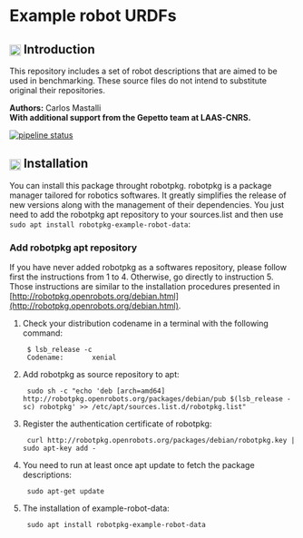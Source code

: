 Example robot URDFs
===============================================

## <img align="center" height="20" src="https://i.imgur.com/vAYeCzC.png"/> Introduction

This repository includes a set of robot descriptions that are aimed to be used in benchmarking. These source files do not intend to substitute original their repositories.


**Authors:** Carlos Mastalli <br />
**With additional support from the Gepetto team at LAAS-CNRS.**

[![pipeline status](https://gepgitlab.laas.fr/gepetto/example-robot-data/badges/master/build.svg)](https://gepgitlab.laas.fr/Gepetto/example-robot-data/commits/master)


## <img align="center" height="20" src="https://i.imgur.com/x1morBF.png"/> Installation
You can install this package throught robotpkg. robotpkg is a package manager tailored for robotics softwares. It greatly simplifies the release of new versions along with the management of their dependencies. You just need to add the robotpkg apt repository to your sources.list and then use `sudo apt install robotpkg-example-robot-data`:

### Add robotpkg apt repository
If you have never added robotpkg as a softwares repository, please follow first the instructions from 1 to 4. Otherwise, go directly to instruction 5. Those instructions are similar to the installation procedures presented in [http://robotpkg.openrobots.org/debian.html](http://robotpkg.openrobots.org/debian.html).

1. Check your distribution codename in a terminal with the following command:

		$ lsb_release -c
		Codename:       xenial

2. Add robotpkg as source repository to apt:

		sudo sh -c "echo 'deb [arch=amd64] http://robotpkg.openrobots.org/packages/debian/pub $(lsb_release -sc) robotpkg' >> /etc/apt/sources.list.d/robotpkg.list"

3. Register the authentication certificate of robotpkg:

		curl http://robotpkg.openrobots.org/packages/debian/robotpkg.key | sudo apt-key add -

4. You need to run at least once apt update to fetch the package descriptions:

		sudo apt-get update

5. The installation of example-robot-data:

		sudo apt install robotpkg-example-robot-data
